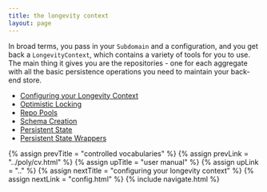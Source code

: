 ```yaml
---
title: the longevity context
layout: page
---
```


In broad terms, you pass in your `Subdomain` and a configuration, and
you get back a `LongevityContext`, which contains a variety of tools
for you to use. The main thing it gives you are the repositories - one
for each aggregate with all the basic persistence operations you need
to maintain your back-end store.

- [Configuring your Longevity Context](config.html)
- [Optimistic Locking](opt-lock.html)
- [Repo Pools](repo-pools.html)
- [Schema Creation](schema-creation.html)
- [Persistent State](persistent-state.html)
- [Persistent State Wrappers](pstate-wrappers.html)

{% assign prevTitle = "controlled vocabularies" %}
{% assign prevLink = "../poly/cv.html" %}
{% assign upTitle = "user manual" %}
{% assign upLink = ".." %}
{% assign nextTitle = "configuring your longevity context" %}
{% assign nextLink = "config.html" %}
{% include navigate.html %}

